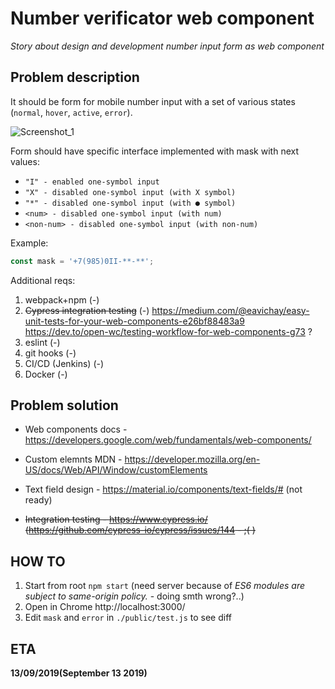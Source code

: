 # Number verificator web component
*Story about design and development number input form as web component*

## Problem description

It should be form for mobile number input with a set of various states (`normal`, `hover`, `active`, `error`). 

![Screenshot_1](https://user-images.githubusercontent.com/8533068/64861837-b7676f80-d639-11e9-9132-7e5649826b8e.png)

Form should have specific interface implemented with mask with next values:

  * `"I" - enabled one-symbol input`
  * `"X" - disabled one-symbol input (with X symbol)`
  * `"*" - disabled one-symbol input (with ● symbol)`
  * `<num> - disabled one-symbol input (with num)`
  * `<non-num> - disabled one-symbol input (with non-num)`	

Example: 
```js
const mask = '+7(985)0II-**-**';
```

Additional reqs:
1. webpack+npm (-)
2. ~~Cypress integration testing~~ (-)
   https://medium.com/@eavichay/easy-unit-tests-for-your-web-components-e26bf88483a9
   https://dev.to/open-wc/testing-workflow-for-web-components-g73
   ?
3. eslint (-)
4. git hooks (-)
5. CI/CD (Jenkins) (-)
6. Docker (-)

## Problem solution

  * Web components docs - https://developers.google.com/web/fundamentals/web-components/

  * Custom elemnts MDN - https://developer.mozilla.org/en-US/docs/Web/API/Window/customElements
  
  * Text field design - https://material.io/components/text-fields/# (not ready)
  
  * ~~Integration testing - https://www.cypress.io/ (https://github.com/cypress-io/cypress/issues/144 - ;( )~~
  
## HOW TO

1. Start from root `npm start` (need server because of *ES6 modules are subject to same-origin policy.* - doing smth wrong?..)
2. Open in Chrome http://localhost:3000/
3. Edit `mask` and `error` in `./public/test.js` to see diff

## ETA

**13/09/2019(September 13 2019)**
